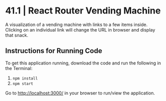 # 41.1 | React Router Vending Machine

A visualization of a vending machine with links to a few items inside. Clicking on an individual link will change the URL in browser and display that snack.

## Instructions for Running Code

To get this application running, download the code and run the following in the Terminal:

1. `npm install`
2. `npm start`

Go to [http://localhost:3000/](http://localhost:3000/) in your browser to run/view the application.
